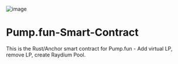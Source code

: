 ![image](https://github.com/user-attachments/assets/24c9250c-d456-4967-85b5-c0e0cce697a3)

# Pump.fun-Smart-Contract
This is the Rust/Anchor smart contract for Pump.fun - Add virtual LP, remove LP, create Raydium Pool.

